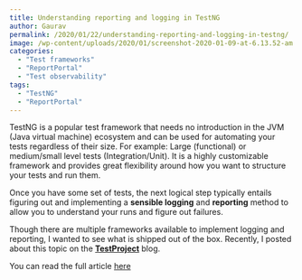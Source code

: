```yaml
---
title: Understanding reporting and logging in TestNG
author: Gaurav
permalink: /2020/01/22/understanding-reporting-and-logging-in-testng/
image: /wp-content/uploads/2020/01/screenshot-2020-01-09-at-6.13.52-am.png
categories:
  - "Test frameworks"
  - "ReportPortal"
  - "Test observability"
tags:
  - "TestNG"
  - "ReportPortal"
---
```

TestNG is a popular test framework that needs no introduction in the JVM (Java virtual machine) ecosystem and can be used for automating your tests regardless of their size. For example: Large (functional) or medium/small level tests (Integration/Unit). It is a highly customizable framework and provides great flexibility around how you want to structure your tests and run them.

Once you have some set of tests, the next logical step typically entails figuring out and implementing a **sensible logging** and **reporting** method to allow you to understand your runs and figure out failures.

Though there are multiple frameworks available to implement logging and reporting, I wanted to see what is shipped out of the box. Recently, I posted about this topic on the **[TestProject](https://testproject.io/)** blog.

You can read the full article <a href="https://blog.testproject.io/2020/01/23/testng-reporting-and-logging-built-in-features/" target="_blank" rel="noopener">here</a>
